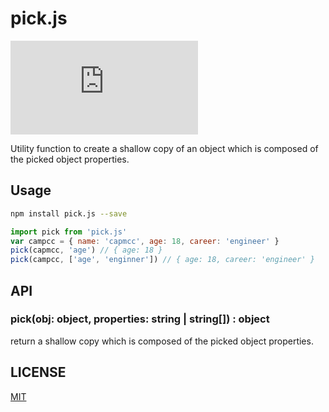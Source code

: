 # pick.js

![npm](https://img.shields.io/npm/dm/pick.js)

Utility function to create a shallow copy of an object which is composed of the picked object properties.

## Usage

```bash
npm install pick.js --save
```

```js
import pick from 'pick.js'
var campcc = { name: 'capmcc', age: 18, career: 'engineer' }
pick(capmcc, 'age') // { age: 18 }
pick(campcc, ['age', 'enginner']) // { age: 18, career: 'engineer' }
```

## API

### pick(obj: object, properties: string | string[]) : object

return a shallow copy which is composed of the picked object properties.

## LICENSE

[MIT](https://choosealicense.com/licenses/mit/)
